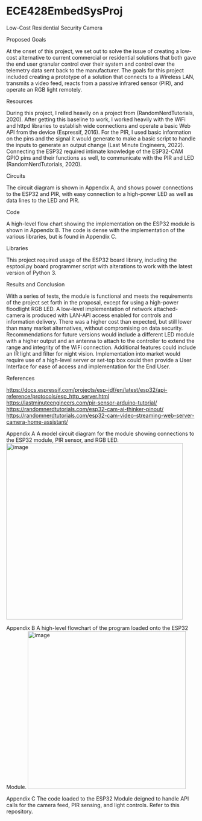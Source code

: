 # ECE428EmbedSysProj

Low-Cost Residential Security Camera

Proposed Goals

At the onset of this project, we set out to solve the issue of creating a low-cost alternative to current commercial or residential solutions that both gave the end user granular control over their system and control over the telemetry data sent back to the manufacturer. 
The goals for this project included creating a prototype of a solution that connects to a Wireless LAN, transmits a video feed, reacts from a passive infrared sensor (PIR), and operate an RGB light remotely. 

Resources

During this project, I relied heavily on a project from (RandomNerdTutorials, 2020).
After getting this baseline to work, I worked heavily with the WiFi and httpd libraries to establish wide connections and operate a basic Web API from the device (Espressif, 2016).
For the PIR, I used basic information on the pins and the signal it would generate to make a basic script to handle the inputs to generate an output change (Last Minute Engineers, 2022).
Connecting the ESP32 required intimate knowledge of the ESP32-CAM GPIO pins and their functions as well, to communicate with the PIR and LED (RandomNerdTutorials, 2020).

Circuits

The circuit diagram is shown in Appendix A, and shows power connections to the ESP32 and PIR, with easy connection to a high-power LED as well as data lines to the LED and PIR. 

Code

A high-level flow chart showing the implementation on the ESP32 module is shown in Appendix B.
The code is dense with the implementation of the various libraries, but is found in Appendix C. 

Libraries

This project required usage of the ESP32 board library, including the esptool.py board programmer script with alterations to work with the latest version of Python 3. 

Results and Conclusion

With a series of tests, the module is functional and meets the requirements of the project set forth in the proposal, except for using a high-power floodlight RGB LED.
A low-level implementation of network attached-camera is produced with LAN-API access enabled for controls and information delivery.
There was a higher cost than expected, but still lower than many market alternatives, without compromising on data security.
Recommendations for future versions would include a different LED module with a higher output and an antenna to attach to the controller to extend the range and integrity of the WiFi connection.
Additional features could include an IR light and filter for night vision.
Implementation into market would require use of a high-level server or set-top box could then provide a User Interface for ease of access and implementation for the End User. 

References

https://docs.espressif.com/projects/esp-idf/en/latest/esp32/api-reference/protocols/esp_http_server.html
https://lastminuteengineers.com/pir-sensor-arduino-tutorial/
https://randomnerdtutorials.com/esp32-cam-ai-thinker-pinout/
https://randomnerdtutorials.com/esp32-cam-video-streaming-web-server-camera-home-assistant/

Appendix A
A model circuit diagram for the module showing connections to the ESP32 module, PIR sensor, and RGB LED.
<img width="468" alt="image" src="https://user-images.githubusercontent.com/43389618/234488796-ec9830b4-1346-41d3-bcee-4313183c3830.png">

Appendix B
A high-level flowchart of the program loaded onto the ESP32 Module.
<img width="419" alt="image" src="https://user-images.githubusercontent.com/43389618/234488935-9ac4b57e-3174-40c8-ba58-b5b7853c6016.png">

Appendix C
The code loaded to the ESP32 Module deigned to handle API calls for the camera feed, PIR sensing, and light controls.
Refer to this repository.
